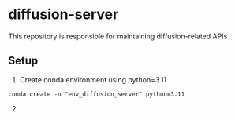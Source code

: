 # diffusion-server
This repository is responsible for maintaining diffusion-related APIs 

## Setup

1.  Create conda environment using python=3.11

```
conda create -n "env_diffusion_server" python=3.11
```

2.